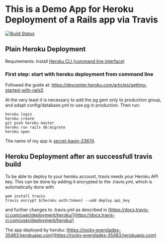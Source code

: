 # This is a Demo App for Heroku Deployment of a Rails app via Travis
[![Build Status](https://travis-ci.org/htw-imi-rails-examples/notes-deploy.svg?branch=master)](https://travis-ci.org/htw-imi-rails-examples/notes-deploy)

## Plain Heroku Deployment

Requirements: install [Heroku CLI (command line interface)](https://devcenter.heroku.com/articles/heroku-cli)

### First step: start with heroku deployment from command line

Followed the guide at:
https://devcenter.heroku.com/articles/getting-started-with-rails5

At the very least it is necessary to add the pg gem only to production group,
and adapt config/database.yml to use pg in production. Then run:

    heroku login
    heroku create
    git push heroku master
    heroku run rails db:migrate
    heroku open

The name of my app is [secret-basin-23674](https://secret-basin-23674.herokuapp.com/).

## Heroku Deployment after an successfull travis build

To be able to deploy to your heroku account, travis needs your Heroku API key.
This can be done by adding it encrypted to the .travis.yml, which is automatically
done with

    gem install travis
    travis encrypt $(heroku auth:token) --add deploy.api_key

and further changes to .travis.yml as described in
[https://docs.travis-ci.com/user/deployment/heroku/](https://docs.travis-ci.com/user/deployment/heroku/)

The app deployed by heroku: [https://rocky-everglades-35483.herokuapp.com](https://rocky-everglades-35483.herokuapp.com)
